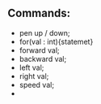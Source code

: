 ## Commands:
- pen up / down;
- for(val : int){statemet}
- forward val;
- backward val;
- left val;
- right val;
- speed val;
- 